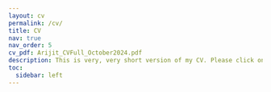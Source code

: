 ```yaml
---
layout: cv
permalink: /cv/
title: CV
nav: true
nav_order: 5
cv_pdf: Arijit_CVFull_October2024.pdf
description: This is very, very short version of my CV. Please click on the PDF button to download a full version of my latest CV. All CV versions are date stamped on last date of update.
toc:
  sidebar: left
---
```


